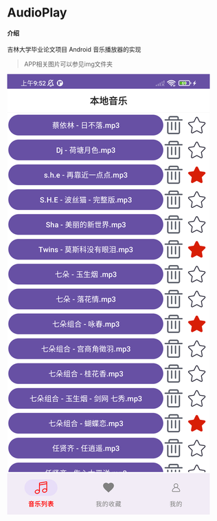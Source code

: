 # AudioPlay

#### 介绍
吉林大学毕业论文项目
Android 音乐播放器的实现
> APP相关图片可以参见img文件夹

![](img/Screenshot_20231109_095208.png)